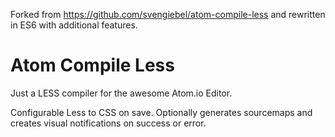 Forked from <https://github.com/svengiebel/atom-compile-less> and rewritten in ES6 with additional features.

# Atom Compile Less

Just a LESS compiler for the awesome Atom.io Editor.

Configurable Less to CSS on save. Optionally generates sourcemaps and creates visual notifications on success or error.

